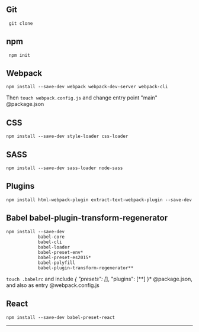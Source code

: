## Git
```
 git clone
```
## npm
```
 npm init
 ```
## Webpack
 ```
 npm install --save-dev webpack webpack-dev-server webpack-cli
 ```
Then `touch webpack.config.js` and change entry point "main" @package.json

 ## CSS
 ```
 npm install --save-dev style-loader css-loader
 ```

 ## SASS
 ```
 npm install --save-dev sass-loader node-sass
 ```
 ## Plugins
 ```
 npm install html-webpack-plugin extract-text-webpack-plugin --save-dev
 ```
## Babel babel-plugin-transform-regenerator
```
npm install --save-dev
            babel-core
            babel-cli 
            babel-loader 
            babel-preset-env*
            babel-preset-es2015* 
            babel-polyfill
            babel-plugin-transform-regenerator**
```
`touch .babelrc` and include *{ "presets": [*], "plugins": [**] }* @package.json, and also as entry @webpack.config.js

## React
```
npm install --save-dev babel-preset-react
```

---


